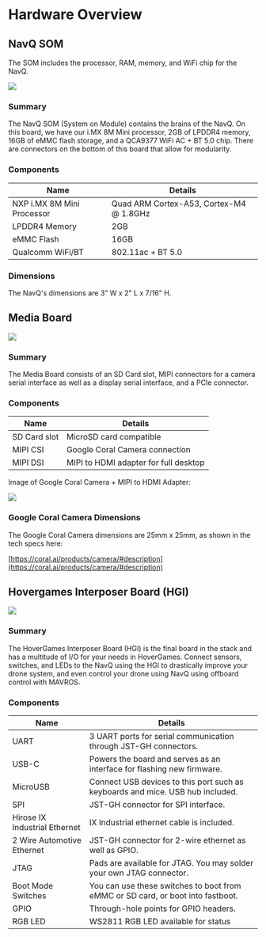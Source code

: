 # Hardware Overview

## NavQ SOM

The SOM includes the processor, RAM, memory, and WiFi chip for the NavQ.

![](<../.gitbook/assets/IMG\_4105 (1).jpg>)

### Summary

The NavQ SOM (System on Module) contains the brains of the NavQ. On this board, we have our i.MX 8M Mini processor, 2GB of LPDDR4 memory, 16GB of eMMC flash storage, and a QCA9377 WiFi AC + BT 5.0 chip. There are connectors on the bottom of this board that allow for modularity.

### Components

| Name                       | Details                                 |
| -------------------------- | --------------------------------------- |
| NXP i.MX 8M Mini Processor | Quad ARM Cortex-A53, Cortex-M4 @ 1.8GHz |
| LPDDR4 Memory              | 2GB                                     |
| eMMC Flash                 | 16GB                                    |
| Qualcomm WiFi/BT           | 802.11ac + BT 5.0                       |

### Dimensions

The NavQ's dimensions are 3" W x 2" L x 7/16" H.&#x20;

## Media Board

![](../.gitbook/assets/IMG\_4108.jpeg)

### **Summary**

The Media Board consists of an SD Card slot, MIPI connectors for a camera serial interface as well as a display serial interface, and a PCIe connector.&#x20;

### **Components**

| **Name**     | Details                               |
| ------------ | ------------------------------------- |
| SD Card slot | MicroSD card compatible               |
| MIPI CSI     | Google Coral Camera connection        |
| MIPI DSI     | MIPI to HDMI adapter for full desktop |

Image of Google Coral Camera + MIPI to HDMI Adapter:

![](../.gitbook/assets/IMG\_4109.jpeg)

### Google Coral Camera Dimensions

The Google Coral Camera dimensions are 25mm x 25mm, as shown in the tech specs here:&#x20;

[https://coral.ai/products/camera/#description](https://coral.ai/products/camera/#description)

## Hovergames Interposer Board (HGI)

![](../.gitbook/assets/IMG\_4110.jpg)

### Summary

The HoverGames Interposer Board (HGI) is the final board in the stack and has a multitude of I/O for your needs in HoverGames. Connect sensors, switches, and LEDs to the NavQ using the HGI to drastically improve your drone system, and even control your drone using NavQ using offboard control with MAVROS.

### Components

| Name                          | Details                                                                         |
| ----------------------------- | ------------------------------------------------------------------------------- |
| UART                          | 3 UART ports for serial communication through JST-GH connectors.                |
| USB-C                         | Powers the board and serves as an interface for flashing new firmware.          |
| MicroUSB                      | Connect USB devices to this port such as keyboards and mice. USB hub included.  |
| SPI                           | JST-GH connector for SPI interface.                                             |
| Hirose IX Industrial Ethernet | IX Industrial ethernet cable is included.                                       |
| 2 Wire Automotive Ethernet    | JST-GH connector for 2-wire ethernet as well as GPIO.                           |
| JTAG                          | Pads are available for JTAG. You may solder your own JTAG connector.            |
| Boot Mode Switches            | You can use these switches to boot from eMMC or SD card, or boot into fastboot. |
| GPIO                          | Through-hole points for GPIO headers.                                           |
| RGB LED                       | WS2811 RGB LED available for status                                             |
